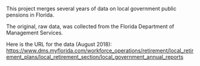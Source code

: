 This project merges several years of data on local government public pensions in Florida. 

The original, raw data, was collected from the Florida Department of Management Services. 

Here is the URL for the data (August 2018): 
https://www.dms.myflorida.com/workforce_operations/retirement/local_retirement_plans/local_retirement_section/local_government_annual_reports
